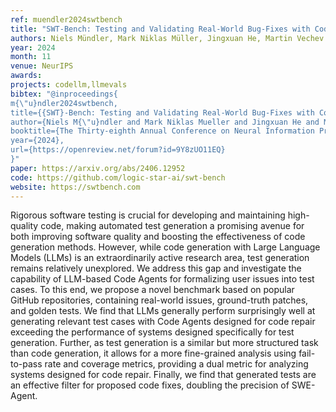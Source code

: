 ```yaml
---
ref: muendler2024swtbench
title: "SWT-Bench: Testing and Validating Real-World Bug-Fixes with Code Agents"
authors: Niels Mündler, Mark Niklas Müller, Jingxuan He, Martin Vechev
year: 2024
month: 11
venue: NeurIPS
awards: 
projects: codellm,llmevals
bibtex: "@inproceedings{
m{\"u}ndler2024swtbench,
title={{SWT}-Bench: Testing and Validating Real-World Bug-Fixes with Code Agents},
author={Niels M{\"u}ndler and Mark Niklas Mueller and Jingxuan He and Martin Vechev},
booktitle={The Thirty-eighth Annual Conference on Neural Information Processing Systems},
year={2024},
url={https://openreview.net/forum?id=9Y8zUO11EQ}
}"
paper: https://arxiv.org/abs/2406.12952
code: https://github.com/logic-star-ai/swt-bench
website: https://swtbench.com
---
```


Rigorous software testing is crucial for developing and maintaining high-quality code, making automated test generation a promising avenue for both improving software quality and boosting the effectiveness of code generation methods. However, while code generation with Large Language Models (LLMs) is an extraordinarily active research area, test generation remains relatively unexplored. We address this gap and investigate the capability of LLM-based Code Agents for formalizing user issues into test cases. To this end, we propose a novel benchmark based on popular GitHub repositories, containing real-world issues, ground-truth patches, and golden tests. We find that LLMs generally perform surprisingly well at generating relevant test cases with Code Agents designed for code repair exceeding the performance of systems designed specifically for test generation. Further, as test generation is a similar but more structured task than code generation, it allows for a more fine-grained analysis using fail-to-pass rate and coverage metrics, providing a dual metric for analyzing systems designed for code repair. Finally, we find that generated tests are an effective filter for proposed code fixes, doubling the precision of SWE-Agent. 

